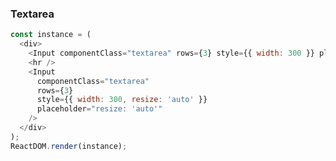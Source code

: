 ### Textarea

<!--start-code-->

```js
const instance = (
  <div>
    <Input componentClass="textarea" rows={3} style={{ width: 300 }} placeholder="Textarea" />
    <hr />
    <Input
      componentClass="textarea"
      rows={3}
      style={{ width: 300, resize: 'auto' }}
      placeholder="resize: 'auto'"
    />
  </div>
);
ReactDOM.render(instance);
```

<!--end-code-->
